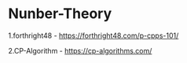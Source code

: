 # Nunber-Theory

1.forthright48 - https://forthright48.com/p-cpps-101/

2.CP-Algorithm - https://cp-algorithms.com/
